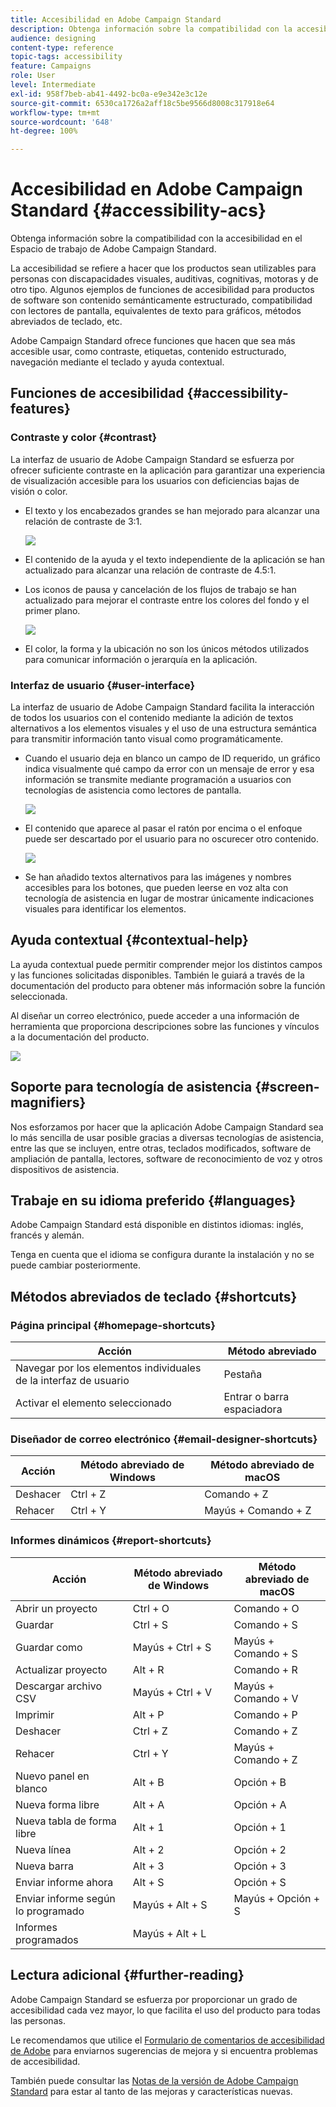 ```yaml
---
title: Accesibilidad en Adobe Campaign Standard
description: Obtenga información sobre la compatibilidad con la accesibilidad en el Espacio de trabajo de Adobe Campaign Standard.
audience: designing
content-type: reference
topic-tags: accessibility
feature: Campaigns
role: User
level: Intermediate
exl-id: 958f7beb-ab41-4492-bc0a-e9e342e3c12e
source-git-commit: 6530ca1726a2aff18c5be9566d8008c317918e64
workflow-type: tm+mt
source-wordcount: '648'
ht-degree: 100%

---
```


# Accesibilidad en Adobe Campaign Standard {#accessibility-acs}

Obtenga información sobre la compatibilidad con la accesibilidad en el Espacio de trabajo de Adobe Campaign Standard.

La accesibilidad se refiere a hacer que los productos sean utilizables para personas con discapacidades visuales, auditivas, cognitivas, motoras y de otro tipo. Algunos ejemplos de funciones de accesibilidad para productos de software son contenido semánticamente estructurado, compatibilidad con lectores de pantalla, equivalentes de texto para gráficos, métodos abreviados de teclado, etc.

Adobe Campaign Standard ofrece funciones que hacen que sea más accesible usar, como contraste, etiquetas, contenido estructurado, navegación mediante el teclado y ayuda contextual.

## Funciones de accesibilidad {#accessibility-features}

### Contraste y color {#contrast}

La interfaz de usuario de Adobe Campaign Standard se esfuerza por ofrecer suficiente contraste en la aplicación para garantizar una experiencia de visualización accesible para los usuarios con deficiencias bajas de visión o color.

* El texto y los encabezados grandes se han mejorado para alcanzar una relación de contraste de 3:1.

  ![](assets/accessibility_2.png)

* El contenido de la ayuda y el texto independiente de la aplicación se han actualizado para alcanzar una relación de contraste de 4.5:1.

* Los iconos de pausa y cancelación de los flujos de trabajo se han actualizado para mejorar el contraste entre los colores del fondo y el primer plano.

  ![](assets/accessibility_1.png)

* El color, la forma y la ubicación no son los únicos métodos utilizados para comunicar información o jerarquía en la aplicación.

### Interfaz de usuario {#user-interface}

La interfaz de usuario de Adobe Campaign Standard facilita la interacción de todos los usuarios con el contenido mediante la adición de textos alternativos a los elementos visuales y el uso de una estructura semántica para transmitir información tanto visual como programáticamente.

* Cuando el usuario deja en blanco un campo de ID requerido, un gráfico indica visualmente qué campo da error con un mensaje de error y esa información se transmite mediante programación a usuarios con tecnologías de asistencia como lectores de pantalla.

  ![](assets/accessibility_3.png)

* El contenido que aparece al pasar el ratón por encima o el enfoque puede ser descartado por el usuario para no oscurecer otro contenido.

  ![](assets/accessibility_4.png)

* Se han añadido textos alternativos para las imágenes y nombres accesibles para los botones, que pueden leerse en voz alta con tecnología de asistencia en lugar de mostrar únicamente indicaciones visuales para identificar los elementos.

<!--
### Create responsive resize for multiple devices {#resize-devices}

When designing for multiple devices and platforms, it's important to create a seamless experience for screen sizes across mobile and desktop resolutions.

Adobe Campaign Standard allows you to design and test emails and push notifications on different devices such as: iPhone, Android devices, iPad, Android tablet and desktop.

![](assets/accessibility_6.png)
-->

## Ayuda contextual {#contextual-help}

La ayuda contextual puede permitir comprender mejor los distintos campos y las funciones solicitadas disponibles. También le guiará a través de la documentación del producto para obtener más información sobre la función seleccionada.

Al diseñar un correo electrónico, puede acceder a una información de herramienta que proporciona descripciones sobre las funciones y vínculos a la documentación del producto.

![](assets/accessibility_7.png)

## Soporte para tecnología de asistencia {#screen-magnifiers}

Nos esforzamos por hacer que la aplicación Adobe Campaign Standard sea lo más sencilla de usar posible gracias a diversas tecnologías de asistencia, entre las que se incluyen, entre otras, teclados modificados, software de ampliación de pantalla, lectores, software de reconocimiento de voz y otros dispositivos de asistencia.

## Trabaje en su idioma preferido {#languages}

Adobe Campaign Standard está disponible en distintos idiomas: inglés, francés y alemán.

Tenga en cuenta que el idioma se configura durante la instalación y no se puede cambiar posteriormente.

## Métodos abreviados de teclado {#shortcuts}

### Página principal {#homepage-shortcuts}

| Acción | Método abreviado |
| --- | --- |
| Navegar por los elementos individuales de la interfaz de usuario | Pestaña |
| Activar el elemento seleccionado | Entrar o barra espaciadora |

### Diseñador de correo electrónico {#email-designer-shortcuts}

| Acción | Método abreviado de Windows | Método abreviado de macOS |
| --- | --- | --- |
| Deshacer | Ctrl + Z | Comando + Z |
| Rehacer | Ctrl + Y | Mayús + Comando + Z |

### Informes dinámicos {#report-shortcuts}

| Acción | Método abreviado de Windows | Método abreviado de macOS |
| --- | --- | --- |
| Abrir un proyecto | Ctrl + O | Comando + O |
| Guardar | Ctrl + S | Comando + S |
| Guardar como | Mayús + Ctrl + S | Mayús + Comando + S |
| Actualizar proyecto | Alt + R | Comando + R |
| Descargar archivo CSV | Mayús + Ctrl + V | Mayús + Comando + V |
| Imprimir | Alt + P | Comando + P |
| Deshacer | Ctrl + Z | Comando + Z |
| Rehacer | Ctrl + Y | Mayús + Comando + Z |
| Nuevo panel en blanco | Alt + B | Opción + B |
| Nueva forma libre | Alt + A | Opción + A |
| Nueva tabla de forma libre | Alt + 1 | Opción + 1 |
| Nueva línea | Alt + 2 | Opción + 2 |
| Nueva barra | Alt + 3 | Opción + 3 |
| Enviar informe ahora | Alt + S | Opción + S |
| Enviar informe según lo programado | Mayús + Alt + S | Mayús + Opción + S |
| Informes programados | Mayús + Alt + L | <!-- Should be 'Shift + Option + L ' but does not work on Mac --> |

## Lectura adicional {#further-reading}

Adobe Campaign Standard se esfuerza por proporcionar un grado de accesibilidad cada vez mayor, lo que facilita el uso del producto para todas las personas.

Le recomendamos que utilice el [Formulario de comentarios de accesibilidad de Adobe](https://www.adobe.com/accessibility/feedback.html) para enviarnos sugerencias de mejora y si encuentra problemas de accesibilidad.

También puede consultar las [Notas de la versión de Adobe Campaign Standard](https://experienceleague.adobe.com/docs/campaign-standard/using/release-notes/release-notes.html?lang=es#release-notes) para estar al tanto de las mejoras y características nuevas.
